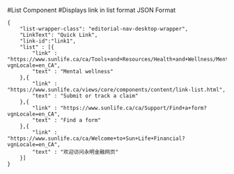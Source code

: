 #List Component
#Displays link in list format
JSON Format
```
{
    "list-wrapper-class": "editorial-nav-desktop-wrapper",
    "LinkText": "Quick Link",
    "link-id":"link1",
    "list" : [{
        "link" : "https://www.sunlife.ca/ca/Tools+and+Resources/Health+and+Wellness/Mental+wellness?vgnLocale=en_CA",
        "text" : "Mental wellness"
    },{
        "link" : "https://www.sunlife.ca/views/core/components/content/link-list.html",
        "text" : "Submit or track a claim"
    },{
        "link" : "https://www.sunlife.ca/ca/Support/Find+a+form?vgnLocale=en_CA",
        "text" : "Find a form"
    },{
        "link" : "https://www.sunlife.ca/ca/Welcome+to+Sun+Life+Financial?vgnLocale=en_CA",
        "text" : "欢迎访问永明金融网页"
    }]
}
```
<!-- Classes available for "list-wrapper-class" are "lists-wrapper" and "editorial-nav-desktop-wrapper"-->